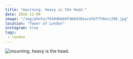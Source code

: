 ```yaml
---
title: "mourning. heavy is the head."
date: 2016-11-09
image: "/img/photo/f640dbbb9f468d30aace5b77fdecc296.jpg"
location: "Tower of London"
instagram: true
tags:
 - london
---
```


![mourning. heavy is the head.](/img/photo/f640dbbb9f468d30aace5b77fdecc296.jpg)
